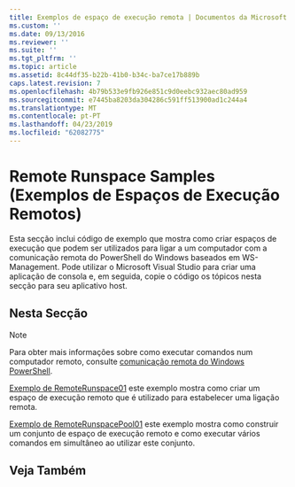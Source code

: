 ```yaml
---
title: Exemplos de espaço de execução remota | Documentos da Microsoft
ms.custom: ''
ms.date: 09/13/2016
ms.reviewer: ''
ms.suite: ''
ms.tgt_pltfrm: ''
ms.topic: article
ms.assetid: 8c44df35-b22b-41b0-b34c-ba7ce17b889b
caps.latest.revision: 7
ms.openlocfilehash: 4b79b533e9fb926e851c9d0eebc932aec80ad959
ms.sourcegitcommit: e7445ba8203da304286c591ff513900ad1c244a4
ms.translationtype: MT
ms.contentlocale: pt-PT
ms.lasthandoff: 04/23/2019
ms.locfileid: "62082775"
---
```

# <a name="remote-runspace-samples"></a>Remote Runspace Samples (Exemplos de Espaços de Execução Remotos)

Esta secção inclui código de exemplo que mostra como criar espaços de execução que podem ser utilizados para ligar a um computador com a comunicação remota do PowerShell do Windows baseados em WS-Management. Pode utilizar o Microsoft Visual Studio para criar uma aplicação de consola e, em seguida, copie o código os tópicos nesta secção para seu aplicativo host.

## <a name="in-this-section"></a>Nesta Secção

> [!NOTE]
> Para obter mais informações sobre como executar comandos num computador remoto, consulte [comunicação remota do Windows PowerShell](https://msdn.microsoft.com/en-us/library/ee706563(v=vs.85).aspx).

 [Exemplo de RemoteRunspace01](./remoterunspace01-sample.md) este exemplo mostra como criar um espaço de execução remoto que é utilizado para estabelecer uma ligação remota.

 [Exemplo de RemoteRunspacePool01](./remoterunspacepool01-sample.md) este exemplo mostra como construir um conjunto de espaço de execução remoto e como executar vários comandos em simultâneo ao utilizar este conjunto.

## <a name="see-also"></a>Veja Também

